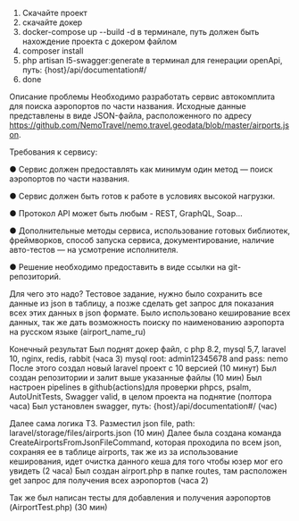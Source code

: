 1) Скачайте проект
2) скачайте докер
3) docker-compose up --build -d в терминале, путь должен быть нахождение проекта с докером файлом
4) composer install
5) php artisan l5-swagger:generate в терминал для генерации openApi, путь: {host}/api/documentation#/
6) done

Описание проблемы
Необходимо разработать сервис автокомплита для поиска аэропортов по части названия. Исходные данные представлены в виде JSON-файла, расположенного по адресу https://github.com/NemoTravel/nemo.travel.geodata/blob/master/airports.json.

Требования к сервису:

<p>●	Сервис должен предоставлять как минимум один метод — поиск аэропортов по части названия.</p>
<p>●	Сервис должен быть готов к работе в условиях высокой нагрузки.</p>
<p>●	Протокол API может быть любым - REST, GraphQL, Soap...</p>
<p>●	Дополнительные методы сервиса, использование готовых библиотек, фреймворков, способ запуска сервиса, документирование, наличие авто-тестов — на усмотрение исполнителя.</p>
<p>●	Решение необходимо предоставить в виде ссылки на git-репозиторий.</p>


Для чего это надо?
Тестовое задание, нужно было сохранить все данные из json в таблицу, а позже сделать get запрос для показания всех этих данных в json формате.
Было использовано кеширование всех данных, так же дать возможность поиску по наименованию аэропорта на русском языке (airport_name_ru)


Конечный результат
Был поднят докер файл, с php 8.2, mysql 5,7, laravel 10, nginx, redis, rabbit (часа 3)
mysql root: admin12345678 and pass: nemo
После этого создал новый laravel проект с 10 версией (10 минут)
Был создан репозитории и залит выше указанные файлы (10 мин)
Был настроен pipelines в github(actions)для проверки phpcs, psalm, AutoUnitTests, Swagger valid, в целом проекта на поднятие (полтора часа)
Был установлен swagger, путь: {host}/api/documentation#/ (час)

Далее сама логика ТЗ.
Разместил json file, path: laravel/storage/files/airports.json (10 мин)
Далее была создана команда CreateAirportsFromJsonFileCommand, которая проходила по всем json, сохраняя ее в таблице airports, так же из за использование кеширования, идет очистка данного кеша для того чтобы юзер мог его увидеть (2 часа)
Был создан airport.php в папке routes, там расположен get запрос для получения всех аэропортов (часа 2)

Так же был написан тесты для добавления и получения аэропортов (AirportTest.php) (30 мин)
